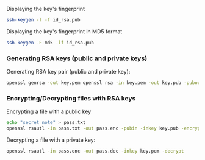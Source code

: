 Displaying the key's fingerprint 

```bash
ssh-keygen -l -f id_rsa.pub
```

Displaying the key's fingerprint in MD5 format 

```bash
ssh-keygen -E md5 -lf id_rsa.pub
```

### Generating RSA keys (public and private keys) 

Generating RSA key pair (public and private key):

```bash
openssl genrsa -out key.pem openssl rsa -in key.pem -out key.pub -pubout
```

### Encrypting/Decrypting files with RSA keys 

Encrypting a file with a public key
```bash
echo "secret_note" > pass.txt 
openssl rsautl -in pass.txt -out pass.enc -pubin -inkey key.pub -encrypt
```

Decrypting a file with a private key:

```bash
openssl rsautl -in pass.enc -out pass.dec -inkey key.pem -decrypt
```